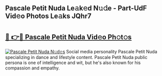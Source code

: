 ## Pascale Petit Nuda Le𝚊k𝚎d N𝚞𝚍e - Part-UdF Vid𝚎o Photos Le𝚊ks JQhr7

# <h2><a href="http://fbfr2cg.evod.top/?m=Pascale+Petit+Nuda">🔗 👉🔴 Pascale Petit Nuda Vid𝚎o Ph𝚘t𝚘s</a></h2>

[![Pascale Petit Nuda N𝚞d𝚎s](https://i.imgur.com/8V9OHl7.gif)](http://fbfr2cg.evod.top/?m=Pascale+Petit+Nuda)
Social media personality Pascale Petit Nuda specializing in dance and lifestyle content. Pascale Petit Nuda public persona is one of intelligence and wit, but he's also known for his compassion and empathy. 

